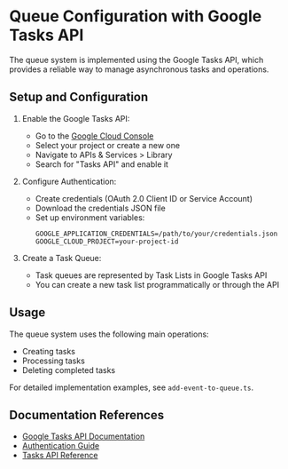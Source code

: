 # Queue Configuration with Google Tasks API

The queue system is implemented using the Google Tasks API, which provides a reliable way to manage asynchronous tasks and operations.

## Setup and Configuration

1. Enable the Google Tasks API:

   - Go to the [Google Cloud Console](https://console.cloud.google.com)
   - Select your project or create a new one
   - Navigate to APIs & Services > Library
   - Search for "Tasks API" and enable it

2. Configure Authentication:

   - Create credentials (OAuth 2.0 Client ID or Service Account)
   - Download the credentials JSON file
   - Set up environment variables:
     ```
     GOOGLE_APPLICATION_CREDENTIALS=/path/to/your/credentials.json
     GOOGLE_CLOUD_PROJECT=your-project-id
     ```

3. Create a Task Queue:
   - Task queues are represented by Task Lists in Google Tasks API
   - You can create a new task list programmatically or through the API

## Usage

The queue system uses the following main operations:

- Creating tasks
- Processing tasks
- Deleting completed tasks

For detailed implementation examples, see `add-event-to-queue.ts`.

## Documentation References

- [Google Tasks API Documentation](https://developers.google.com/tasks)
- [Authentication Guide](https://cloud.google.com/docs/authentication)
- [Tasks API Reference](https://developers.google.com/tasks/reference/rest)
